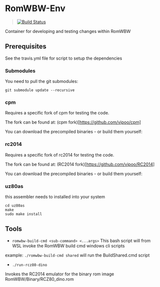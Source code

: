 # RomWBW-Env

> [![Build Status](https://travis-ci.org/vipoo/RomWBW-Env.svg?branch=master)](https://travis-ci.org/vipoo/RomWBW-Env)

Container for developing and testing changes within RomWBW

## Prerequisites

See the travis.yml file for script to setup the dependencies

### Submodules

You need to pull the git submodules:

`git submodule update --recursive`

### cpm

Requires a specific fork of cpm for testing the code.

The fork can be found at: (cpm fork)[https://github.com/vipoo/cpm]

You can download the precompiled binaries - or build them yourself:

### rc2014

Requires a specific fork of rc2014 for testing the code.

The fork can be found at: (RC2014 fork)[https://github.com/vipoo/RC2014]

You can download the precompiled binaries - or build them yourself:

### uz80as

this assembler needs to installed into your system

```
cd uz80as
make
sudo make install
```

## Tools

* `romwbw-build-cmd <sub-command> <...args>`
This bash script will from WSL invoke the RomWBW build cmd windows cli scripts

example: `./romwbw-build-cmd shared` will run the BuildShared.cmd script


* `./run-rcz80-dino`

Invokes the RC2014 emulator for the binary rom image RomWBW/Binary/RCZ80_dino.rom

